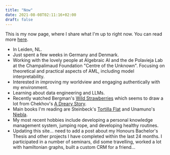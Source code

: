 ```yaml
---
title: "Now"
date: 2021-08-08T02:11:16+02:00
draft: false
---
```

This is my now page, where I share what I'm up to right now. You can read more [here](https://nownownow.com/about).

*  In Leiden, NL.
*  Just spent a few weeks in Germany and Denmark. 
*  Working with the lovely people at Algebraic AI and the de Polavieja Lab at the Champalimaud Foundation "Centre of the Unknown". Focusing on theoretical and practical aspects of AML, including model interpretability. 
*  Interested in improving my worldview and engaging authentically with my environment.
*  Learning about data engineering and LLMs.
*  Recently watched Bergman's <u>Wild Strawberries</u> which seems to draw a lot from Chekhov's <u>A Dreary Story</u>. 
*  Main books I'm reading are Steinbeck's <u>Tortilla Flat</u> and Unamuno's <u>Niebla</u>.
*  My most recent hobbies include developing a personal knowledge management system, jumping rope, and developing healthy routines. 
*  Updating this site... need to add a post about my Honours Bachelor's Thesis and other projects I have completed within the last 24 months. I participated in a number of seminars, did some travelling, worked a lot with hamiltonian graphs, built a custom CRM for a friend...